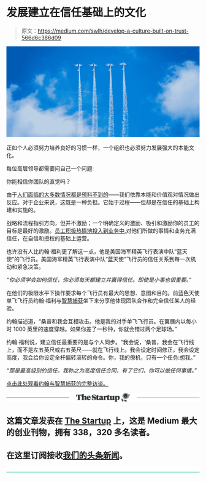 # 发展建立在信任基础上的文化

> 原文：<https://medium.com/swlh/develop-a-culture-built-on-trust-566d6c386d09>

![](img/dd205b4a2c2e56988152c8232c492d9d.png)

正如个人必须努力培养良好的习惯一样，一个组织也必须努力发展强大的本能文化。

每位高层领导都需要问自己一个问题:

你能相信你团队的直觉吗？

由于[人们面临的大多数情况都是预料不到的](http://bulldogdrummond.com/blog/lead-with-humility)——我们依靠本能和价值观对情况做出反应。对于企业来说，这既是一种负担。它始于过程——但却是在信任的基础上构建和实施的。

战略和流程指引方向，但并不激励；一个明确定义的激励、吸引和激励你的员工的目标是最好的激励。[员工积极热情地投入到业务中](http://bulldogdrummond.com/blog/culture-eats-strategy-for-lunch),对他们所做的事情和业务充满信任，在自信和授权的基础上运营。

也许没有人比约翰·福利更了解这一点，他是美国海军精英飞行表演中队“蓝天使”的飞行员。美国海军精英飞行表演中队“蓝天使”飞行员的信任关系到每一次机动和紧急决策。

*“你必须学会如何信任，你必须每天都建立并赢得信任。即使是小事也很重要。”*

在他们的极限水平下操作要求每个飞行员有最大的思想、意图和目的。前蓝色天使单飞飞行员约翰·福利与[智慧捕获](https://wisdomcapture.com/)坐下来分享他体现团队合作和完全信任某人的经验。

约翰描述道，“桑普和我会互相攻击。他是我的对手单飞飞行员。在翼展内以每小时 1000 英里的速度穿越。如果你差了一秒钟，你就会错过两个足球场。”

约翰·福利说，建立信任最重要的是与个人同步。“我会说，‘桑普，我会在飞行线上，而不是左五英尺或右五英尺——就在飞行线上。我会设定时间修正，我会设定高度，我会给你设定全杆偏转滚转的命令。你，我的僚机，只有一个任务:想我。”

*“那是最高级别的信任。我称之为高度信任合同，有了它们，你可以做任何事情。”*

[点击此处观看约翰与智慧捕获的完整访谈。](https://www.youtube.com/watch?v=T3VQ0AEkooo)

[![](img/308a8d84fb9b2fab43d66c117fcc4bb4.png)](https://medium.com/swlh)

## 这篇文章发表在 [The Startup](https://medium.com/swlh) 上，这是 Medium 最大的创业刊物，拥有 338，320 多名读者。

## 在这里订阅接收[我们的头条新闻](http://growthsupply.com/the-startup-newsletter/)。

[![](img/b0164736ea17a63403e660de5dedf91a.png)](https://medium.com/swlh)